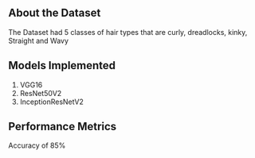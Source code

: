 ## About the Dataset
The Dataset had 5 classes of hair types that are curly, dreadlocks, kinky, Straight and Wavy

## Models Implemented
1. VGG16
2. ResNet50V2
3. InceptionResNetV2

## Performance Metrics
Accuracy of 85%
